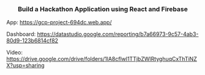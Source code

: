 <h3 align="center"> Build a Hackathon Application using React and Firebase</h3>


App: https://gcp-project-694dc.web.app/

Dashboard: https://datastudio.google.com/reporting/b7a66973-9c57-4ab3-80d9-123b6814cf82

Video:
https://drive.google.com/drive/folders/1lA8cflwl1TTjbZWlRtyghuqCxThTiNZX?usp=sharing
